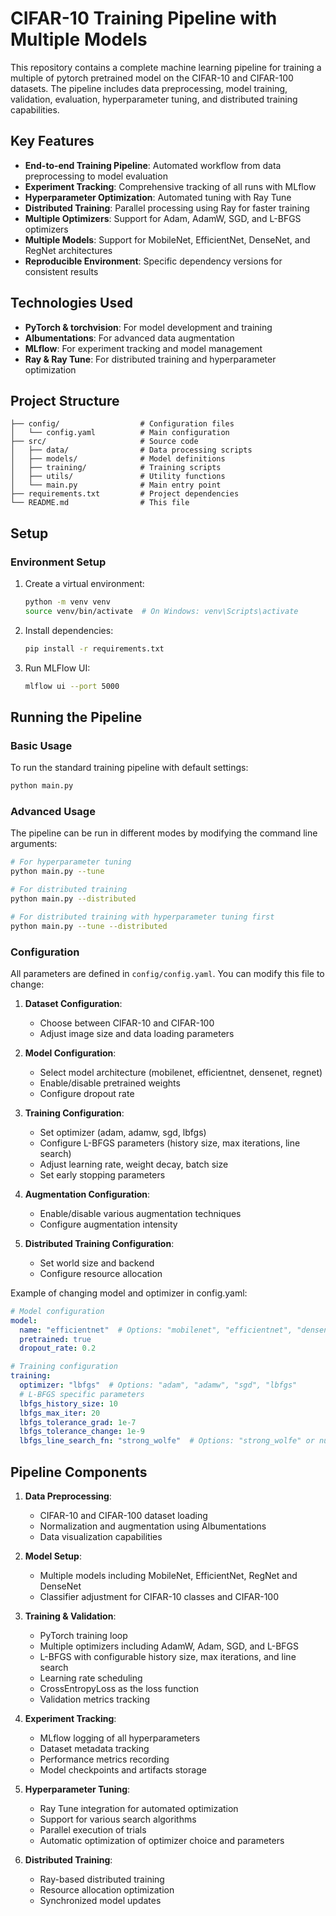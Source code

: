 # CIFAR-10 Training Pipeline with Multiple Models

This repository contains a complete machine learning pipeline for training a multiple of pytorch pretrained model on the CIFAR-10 and CIFAR-100 datasets. The pipeline includes data preprocessing, model training, validation, evaluation, hyperparameter tuning, and distributed training capabilities.

## Key Features

- **End-to-end Training Pipeline**: Automated workflow from data preprocessing to model evaluation
- **Experiment Tracking**: Comprehensive tracking of all runs with MLflow
- **Hyperparameter Optimization**: Automated tuning with Ray Tune
- **Distributed Training**: Parallel processing using Ray for faster training
- **Multiple Optimizers**: Support for Adam, AdamW, SGD, and L-BFGS optimizers
- **Multiple Models**: Support for MobileNet, EfficientNet, DenseNet, and RegNet architectures
- **Reproducible Environment**: Specific dependency versions for consistent results

## Technologies Used

- **PyTorch & torchvision**: For model development and training
- **Albumentations**: For advanced data augmentation
- **MLflow**: For experiment tracking and model management
- **Ray & Ray Tune**: For distributed training and hyperparameter optimization

## Project Structure

```
├── config/                  # Configuration files
│   └── config.yaml          # Main configuration
├── src/                     # Source code
│   ├── data/                # Data processing scripts
│   ├── models/              # Model definitions
│   ├── training/            # Training scripts
│   ├── utils/               # Utility functions
│   └── main.py              # Main entry point
├── requirements.txt         # Project dependencies
└── README.md                # This file
```

## Setup

### Environment Setup

1. Create a virtual environment:
   ```bash
   python -m venv venv
   source venv/bin/activate  # On Windows: venv\Scripts\activate
   ```

2. Install dependencies:
   ```bash
   pip install -r requirements.txt
   ```

3. Run MLFlow UI:
   ```bash
   mlflow ui --port 5000
   ```

## Running the Pipeline

### Basic Usage

To run the standard training pipeline with default settings:

```bash
python main.py
```

### Advanced Usage

The pipeline can be run in different modes by modifying the command line arguments:

```bash
# For hyperparameter tuning
python main.py --tune

# For distributed training
python main.py --distributed

# For distributed training with hyperparameter tuning first
python main.py --tune --distributed
```

### Configuration

All parameters are defined in `config/config.yaml`. You can modify this file to change:

1. **Dataset Configuration**:
   - Choose between CIFAR-10 and CIFAR-100
   - Adjust image size and data loading parameters

2. **Model Configuration**:
   - Select model architecture (mobilenet, efficientnet, densenet, regnet)
   - Enable/disable pretrained weights
   - Configure dropout rate

3. **Training Configuration**:
   - Set optimizer (adam, adamw, sgd, lbfgs)
   - Configure L-BFGS parameters (history size, max iterations, line search)
   - Adjust learning rate, weight decay, batch size
   - Set early stopping parameters

4. **Augmentation Configuration**:
   - Enable/disable various augmentation techniques
   - Configure augmentation intensity

5. **Distributed Training Configuration**:
   - Set world size and backend
   - Configure resource allocation

Example of changing model and optimizer in config.yaml:
```yaml
# Model configuration
model:
  name: "efficientnet"  # Options: "mobilenet", "efficientnet", "densenet", "regnet"
  pretrained: true
  dropout_rate: 0.2

# Training configuration
training:
  optimizer: "lbfgs"  # Options: "adam", "adamw", "sgd", "lbfgs"
  # L-BFGS specific parameters
  lbfgs_history_size: 10
  lbfgs_max_iter: 20
  lbfgs_tolerance_grad: 1e-7
  lbfgs_tolerance_change: 1e-9
  lbfgs_line_search_fn: "strong_wolfe"  # Options: "strong_wolfe" or null
```

## Pipeline Components

1. **Data Preprocessing**: 
   - CIFAR-10 and CIFAR-100 dataset loading
   - Normalization and augmentation using Albumentations
   - Data visualization capabilities

2. **Model Setup**:
   - Multiple models including MobileNet, EfficientNet, RegNet and DenseNet 
   - Classifier adjustment for CIFAR-10 classes and CIFAR-100

3. **Training & Validation**:
   - PyTorch training loop
   - Multiple optimizers including AdamW, Adam, SGD, and L-BFGS
   - L-BFGS with configurable history size, max iterations, and line search
   - Learning rate scheduling
   - CrossEntropyLoss as the loss function
   - Validation metrics tracking

4. **Experiment Tracking**:
   - MLflow logging of all hyperparameters
   - Dataset metadata tracking
   - Performance metrics recording
   - Model checkpoints and artifacts storage

5. **Hyperparameter Tuning**:
   - Ray Tune integration for automated optimization
   - Support for various search algorithms
   - Parallel execution of trials
   - Automatic optimization of optimizer choice and parameters

6. **Distributed Training**:
   - Ray-based distributed training
   - Resource allocation optimization
   - Synchronized model updates

